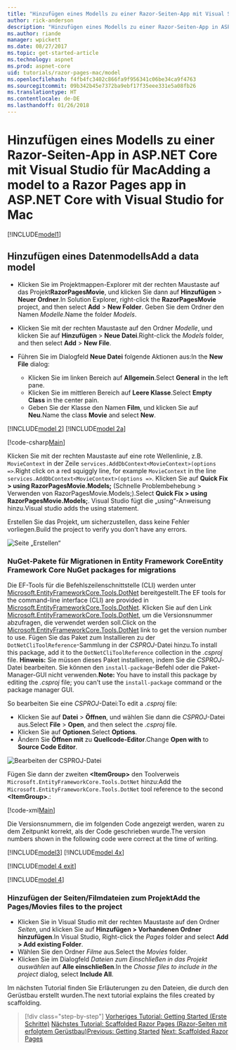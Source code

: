 ```yaml
---
title: "Hinzufügen eines Modells zu einer Razor-Seiten-App mit Visual Studio für Mac"
author: rick-anderson
description: "Hinzufügen eines Modells zu einer Razor-Seiten-App in ASP.NET Core mithilfe von Visual Studio für Mac"
ms.author: riande
manager: wpickett
ms.date: 08/27/2017
ms.topic: get-started-article
ms.technology: aspnet
ms.prod: aspnet-core
uid: tutorials/razor-pages-mac/model
ms.openlocfilehash: f4fb4fc3402c866fa9f956341c06be34ca9f4763
ms.sourcegitcommit: 09b342b45e7372ba9ebf17f35eee331e5a08fb26
ms.translationtype: HT
ms.contentlocale: de-DE
ms.lasthandoff: 01/26/2018
---
```

# <a name="adding-a-model-to-a-razor-pages-app-in-aspnet-core-with-visual-studio-for-mac"></a><span data-ttu-id="7ff36-103">Hinzufügen eines Modells zu einer Razor-Seiten-App in ASP.NET Core mit Visual Studio für Mac</span><span class="sxs-lookup"><span data-stu-id="7ff36-103">Adding a model to a Razor Pages app in ASP.NET Core with Visual Studio for Mac</span></span>

[!INCLUDE[model1](../../includes/RP/model1.md)]

## <a name="add-a-data-model"></a><span data-ttu-id="7ff36-104">Hinzufügen eines Datenmodells</span><span class="sxs-lookup"><span data-stu-id="7ff36-104">Add a data model</span></span>

* <span data-ttu-id="7ff36-105">Klicken Sie im Projektmappen-Explorer mit der rechten Maustaste auf das Projekt**RazorPagesMovie**, und klicken Sie dann auf **Hinzufügen** > **Neuer Ordner**.</span><span class="sxs-lookup"><span data-stu-id="7ff36-105">In Solution Explorer, right-click the **RazorPagesMovie** project, and then select **Add** > **New Folder**.</span></span> <span data-ttu-id="7ff36-106">Geben Sie dem Ordner den Namen *Modelle*.</span><span class="sxs-lookup"><span data-stu-id="7ff36-106">Name the folder *Models*.</span></span>
* <span data-ttu-id="7ff36-107">Klicken Sie mit der rechten Maustaste auf den Ordner *Modelle*, und klicken Sie auf **Hinzufügen** > **Neue Datei**.</span><span class="sxs-lookup"><span data-stu-id="7ff36-107">Right-click the *Models* folder, and then select **Add** > **New File**.</span></span>
* <span data-ttu-id="7ff36-108">Führen Sie im Dialogfeld **Neue Datei** folgende Aktionen aus:</span><span class="sxs-lookup"><span data-stu-id="7ff36-108">In the **New File** dialog:</span></span>

  * <span data-ttu-id="7ff36-109">Klicken Sie im linken Bereich auf **Allgemein**.</span><span class="sxs-lookup"><span data-stu-id="7ff36-109">Select **General** in the left pane.</span></span>
  * <span data-ttu-id="7ff36-110">Klicken Sie im mittleren Bereich auf **Leere Klasse**.</span><span class="sxs-lookup"><span data-stu-id="7ff36-110">Select **Empty Class** in the center pain.</span></span>
  * <span data-ttu-id="7ff36-111">Geben Sie der Klasse den Namen **Film**, und klicken Sie auf **Neu**.</span><span class="sxs-lookup"><span data-stu-id="7ff36-111">Name the class **Movie** and select **New**.</span></span>

[!INCLUDE[model 2](../../includes/RP/model2.md)]
[!INCLUDE[model 2a](../../includes/RP/model2a.md)]

[!code-csharp[Main](../../tutorials/razor-pages/razor-pages-start/sample/RazorPagesMovie/Startup.cs?name=snippet_ConfigureServices2&highlight=3-6)]

<span data-ttu-id="7ff36-112">Klicken Sie mit der rechten Maustaste auf eine rote Wellenlinie, z.B. `MovieContext` in der Zeile `services.AddDbContext<MovieContext>(options =>`.</span><span class="sxs-lookup"><span data-stu-id="7ff36-112">Right click on a red squiggly line, for example `MovieContext` in the line `services.AddDbContext<MovieContext>(options =>`.</span></span> <span data-ttu-id="7ff36-113">Klicken Sie auf **Quick Fix > using RazorPagesMovie.Models;** (Schnelle Problembehebung > Verwenden von RazorPagesMovie.Models;).</span><span class="sxs-lookup"><span data-stu-id="7ff36-113">Select **Quick Fix > using RazorPagesMovie.Models;**.</span></span> <span data-ttu-id="7ff36-114">Visual Studio fügt die „using“-Anweisung hinzu.</span><span class="sxs-lookup"><span data-stu-id="7ff36-114">Visual studio adds the using statement.</span></span>

<span data-ttu-id="7ff36-115">Erstellen Sie das Projekt, um sicherzustellen, dass keine Fehler vorliegen.</span><span class="sxs-lookup"><span data-stu-id="7ff36-115">Build the project to verify you don't have any errors.</span></span>

![Seite „Erstellen“](model/red.png)

### <a name="entity-framework-core-nuget-packages-for-migrations"></a><span data-ttu-id="7ff36-117">NuGet-Pakete für Migrationen in Entity Framework Core</span><span class="sxs-lookup"><span data-stu-id="7ff36-117">Entity Framework Core NuGet packages for migrations</span></span>

<span data-ttu-id="7ff36-118">Die EF-Tools für die Befehlszeilenschnittstelle (CLI) werden unter [Microsoft.EntityFrameworkCore.Tools.DotNet](https://www.nuget.org/packages/Microsoft.EntityFrameworkCore.Tools.DotNet) bereitgestellt.</span><span class="sxs-lookup"><span data-stu-id="7ff36-118">The EF tools for the command-line interface (CLI) are provided in [Microsoft.EntityFrameworkCore.Tools.DotNet](https://www.nuget.org/packages/Microsoft.EntityFrameworkCore.Tools.DotNet).</span></span> <span data-ttu-id="7ff36-119">Klicken Sie auf den Link [Microsoft.EntityFrameworkCore.Tools.DotNet](https://www.nuget.org/packages/Microsoft.EntityFrameworkCore.Tools.DotNet), um die Versionsnummer abzufragen, die verwendet werden soll.</span><span class="sxs-lookup"><span data-stu-id="7ff36-119">Click on the [Microsoft.EntityFrameworkCore.Tools.DotNet](https://www.nuget.org/packages/Microsoft.EntityFrameworkCore.Tools.DotNet) link to get the version number to use.</span></span> <span data-ttu-id="7ff36-120">Fügen Sie das Paket zum Installieren zu der `DotNetCliToolReference`-Sammlung in der *CSPROJ*-Datei hinzu.</span><span class="sxs-lookup"><span data-stu-id="7ff36-120">To install this package, add it to the `DotNetCliToolReference` collection in the *.csproj* file.</span></span> <span data-ttu-id="7ff36-121">**Hinweis:** Sie müssen dieses Paket installieren, indem Sie die *CSPROJ*-Datei bearbeiten. Sie können den `install-package`-Befehl oder die Paket-Manager-GUI nicht verwenden.</span><span class="sxs-lookup"><span data-stu-id="7ff36-121">**Note:** You have to install this package by editing the *.csproj* file; you can't use the `install-package` command or the package manager GUI.</span></span>

<span data-ttu-id="7ff36-122">So bearbeiten Sie eine *CSPROJ*-Datei:</span><span class="sxs-lookup"><span data-stu-id="7ff36-122">To edit a *.csproj* file:</span></span>

* <span data-ttu-id="7ff36-123">Klicken Sie auf **Datei**  > **Öffnen**, und wählen Sie dann die *CSPROJ*-Datei aus.</span><span class="sxs-lookup"><span data-stu-id="7ff36-123">Select **File** > **Open**, and then select the *.csproj* file.</span></span>
* <span data-ttu-id="7ff36-124">Klicken Sie auf **Optionen**.</span><span class="sxs-lookup"><span data-stu-id="7ff36-124">Select **Options**.</span></span>
* <span data-ttu-id="7ff36-125">Ändern Sie **Öffnen mit** zu **Quellcode-Editor**.</span><span class="sxs-lookup"><span data-stu-id="7ff36-125">Change **Open with** to **Source Code Editor**.</span></span>

![Bearbeiten der CSPROJ-Datei](model/csproj.png)

<span data-ttu-id="7ff36-127">Fügen Sie dann der zweiten **\<ItemGroup>** den Toolverweis `Microsoft.EntityFrameworkCore.Tools.DotNet` hinzu:</span><span class="sxs-lookup"><span data-stu-id="7ff36-127">Add the `Microsoft.EntityFrameworkCore.Tools.DotNet` tool reference to the second **\<ItemGroup>**.:</span></span>

[!code-xml[Main](../../tutorials/razor-pages/razor-pages-start/snapshot_cli_sample/RazorPagesMovie/RazorPagesMovie.cli.csproj?highlight=10)]

<span data-ttu-id="7ff36-128">Die Versionsnummern, die im folgenden Code angezeigt werden, waren zu dem Zeitpunkt korrekt, als der Code geschrieben wurde.</span><span class="sxs-lookup"><span data-stu-id="7ff36-128">The version numbers shown in the following code were correct at the time of writing.</span></span>

[!INCLUDE[model3](../../includes/RP/model3.md)]
[!INCLUDE[model 4x](../../includes/RP/model4x.md)]

[!INCLUDE[model 4 exit](../../includes/RP/model4exit.md)]

[!INCLUDE[model 4](../../includes/RP/model4.md)]

### <a name="add-the-pagesmovies-files-to-the-project"></a><span data-ttu-id="7ff36-129">Hinzufügen der Seiten/Filmdateien zum Projekt</span><span class="sxs-lookup"><span data-stu-id="7ff36-129">Add the Pages/Movies files to the project</span></span>

* <span data-ttu-id="7ff36-130">Klicken Sie in Visual Studio mit der rechten Maustaste auf den Ordner *Seiten*, und klicken Sie auf **Hinzufügen > Vorhandenen Ordner hinzufügen**.</span><span class="sxs-lookup"><span data-stu-id="7ff36-130">In Visual Studio, Right-click the *Pages* folder and select **Add > Add existing Folder**.</span></span>
* <span data-ttu-id="7ff36-131">Wählen Sie den Ordner *Filme* aus.</span><span class="sxs-lookup"><span data-stu-id="7ff36-131">Select the *Movies* folder.</span></span>
* <span data-ttu-id="7ff36-132">Klicken Sie im Dialogfeld *Dateien zum Einschließen in das Projekt auswählen* auf **Alle einschließen**.</span><span class="sxs-lookup"><span data-stu-id="7ff36-132">In the *Chosse files to include in the project* dialog, select **Include All**.</span></span>

<span data-ttu-id="7ff36-133">Im nächsten Tutorial finden Sie Erläuterungen zu den Dateien, die durch den Gerüstbau erstellt wurden.</span><span class="sxs-lookup"><span data-stu-id="7ff36-133">The next tutorial explains the files created by scaffolding.</span></span>

>[!div class="step-by-step"]
<span data-ttu-id="7ff36-134">[Vorheriges Tutorial: Getting Started (Erste Schritte)](xref:tutorials/razor-pages-mac/razor-pages-start)
[Nächstes Tutorial: Scaffolded Razor Pages (Razor-Seiten mit erfolgtem Gerüstbau)](xref:tutorials/razor-pages/page)</span><span class="sxs-lookup"><span data-stu-id="7ff36-134">[Previous: Getting Started](xref:tutorials/razor-pages-mac/razor-pages-start)
[Next: Scaffolded Razor Pages](xref:tutorials/razor-pages/page)</span></span>
